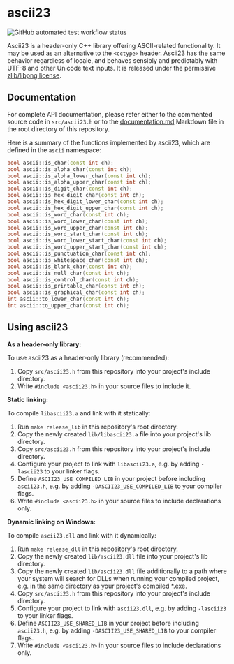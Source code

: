 # ascii23

![GitHub automated test workflow status](https://github.com/pineapplemachine/ascii23/actions/workflows/test.yml/badge.svg)

Ascii23 is a header-only C++ library offering ASCII-related functionality. It may be used as an alternative to the `<cctype>` header. Ascii23 has the same behavior regardless of locale, and behaves sensibly and predictably with UTF-8 and other Unicode text inputs. It is released under the permissive [zlib/libpng license](https://opensource.org/license/zlib/).

## Documentation

For complete API documentation, please refer either to the commented source code in `src/ascii23.h` or to the [documentation.md](https://github.com/pineapplemachine/ascii23/blob/master/documentation.md) Markdown file in the root directory of this repository.

Here is a summary of the functions implemented by ascii23, which are defined in the `ascii` namespace:

``` cpp
bool ascii::is_char(const int ch);
bool ascii::is_alpha_char(const int ch);
bool ascii::is_alpha_lower_char(const int ch);
bool ascii::is_alpha_upper_char(const int ch);
bool ascii::is_digit_char(const int ch);
bool ascii::is_hex_digit_char(const int ch);
bool ascii::is_hex_digit_lower_char(const int ch);
bool ascii::is_hex_digit_upper_char(const int ch);
bool ascii::is_word_char(const int ch);
bool ascii::is_word_lower_char(const int ch);
bool ascii::is_word_upper_char(const int ch);
bool ascii::is_word_start_char(const int ch);
bool ascii::is_word_lower_start_char(const int ch);
bool ascii::is_word_upper_start_char(const int ch);
bool ascii::is_punctuation_char(const int ch);
bool ascii::is_whitespace_char(const int ch);
bool ascii::is_blank_char(const int ch);
bool ascii::is_null_char(const int ch);
bool ascii::is_control_char(const int ch);
bool ascii::is_printable_char(const int ch);
bool ascii::is_graphical_char(const int ch);
int ascii::to_lower_char(const int ch);
int ascii::to_upper_char(const int ch);
```

## Using ascii23

**As a header-only library:**

To use ascii23 as a header-only library (recommended):

1. Copy `src/ascii23.h` from this repository into your project's include directory. 
2. Write `#include <ascii23.h>` in your source files to include it.

**Static linking:**

To compile `libascii23.a` and link with it statically:

1. Run `make release_lib` in this repository's root directory.
2. Copy the newly created `lib/libascii23.a` file into your project's lib directory.
3. Copy `src/ascii23.h` from this repository into your project's include directory. 
4. Configure your project to link with `libascii23.a`, e.g. by adding `-lascii23` to your linker flags.
5. Define `ASCII23_USE_COMPILED_LIB` in your project before including `ascii23.h`, e.g. by adding `-DASCII23_USE_COMPILED_LIB` to your compiler flags.
6. Write `#include <ascii23.h>` in your source files to include declarations only.

**Dynamic linking on Windows:**

To compile `ascii23.dll` and link with it dynamically:

1. Run `make release_dll` in this repository's root directory.
2. Copy the newly created `lib/ascii23.dll` file into your project's lib directory.
3. Copy the newly created `lib/ascii23.dll` file additionally to a path where your system will search for DLLs when running your compiled project, e.g. in the same directory as your project's compiled *.exe.
4. Copy `src/ascii23.h` from this repository into your project's include directory. 
5. Configure your project to link with `ascii23.dll`, e.g. by adding `-lascii23` to your linker flags.
6. Define `ASCII23_USE_SHARED_LIB` in your project before including `ascii23.h`, e.g. by adding `-DASCII23_USE_SHARED_LIB` to your compiler flags.
7. Write `#include <ascii23.h>` in your source files to include declarations only.
